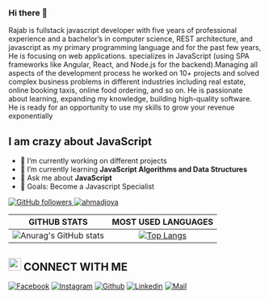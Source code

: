 ### Hi there 👋
Rajab is fullstack javascript developer with five years of professional experience and a bachelor’s in computer science, REST architecture, and javascript as my primary programming language and for the past few years, He is focusing on web applications. specializes in JavaScript (using SPA frameworks like Angular, React, and Node.js for the backend).Managing all aspects of the development process he worked on 10+ projects and solved complex business problems in different industries including real estate, online booking taxis, online food ordering, and so on.
He is passionate about learning, expanding my knowledge, building high-quality software.
He is ready for an opportunity to use my skills to grow your revenue exponentially 



## I am crazy about JavaScript

- 🔭 I’m currently working on different projects
- 🌱 I’m currently learning **JavaScript Algorithms and Data Structures**
- 💬 Ask me about **JavaScript**
- 🎯 Goals: Become a Javascript Specialist

 <a href="https://github.com/RajabMohammadi" target="_blank">
    <img alt="GitHub followers" src="https://img.shields.io/github/followers/RajabMohammadi?label=Github&style=flat">
  </a>
  <a href="https://github.com/RajabMohammadi" target="_blank">
    <img src="https://komarev.com/ghpvc/?username=RajabMohammadi&label=Views&color=brightgreen&style=flat" alt="ahmadjoya" />
  </a>
  
|GITHUB STATS|MOST USED LANGUAGES|
|:---:|:---:|
|![Anurag's GitHub stats](https://github-readme-stats.vercel.app/api?username=RajabMohammadi&show_icons=true)|[![Top Langs](https://github-readme-stats.vercel.app/api/top-langs/?username=RajabMohammadi)](https://github.com/anuraghazra/github-readme-stats)|

## <img src="https://media.giphy.com/media/5WJ6SOKeNKrSzblU4R/giphy.gif" width="25"> CONNECT WITH ME

[![Facebook](https://img.shields.io/badge/Facebook-1877F2?style=for-the-badge&logo=facebook&logoColor=white)](https://www.facebook.com/rajab.mohammadi.16/)
[![Instagram](https://img.shields.io/badge/Instagram-E4405F?style=for-the-badge&logo=instagram&logoColor=white)](https://www.instagram.com/js.mohammadi/)
[![Github](https://img.shields.io/badge/GitHub-100000?style=for-the-badge&logo=github&logoColor=white)](https://github.com/RajabMohammadi)
[![Linkedin](https://img.shields.io/badge/LinkedIn-0077B5?style=for-the-badge&logo=linkedin&logoColor=white)](https://www.linkedin.com/in/rajab-mohammadi/)
[![Mail](https://img.shields.io/badge/Gmail-D14836?style=for-the-badge&logo=gmail&logoColor=white)](mailto:rajab.mohammadi222@gmail.com)
